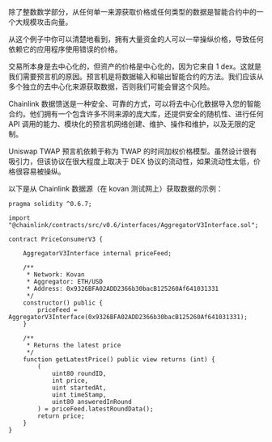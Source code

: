 除了整数数学部分，从任何单一来源获取价格或任何类型的数据是智能合约中的一个大规模攻击向量。

从这个例子中你可以清楚地看到，拥有大量资金的人可以一举操纵价格，导致任何依赖它的应用程序使用错误的价格。

交易所本身是去中​​心化的，但资产的价格是中心化的，因为它来自 1 dex。这就是我们需要预言机的原因。预言机是将数据输入和输出智能合约的方法。我们应该从多个独立的去中心化来源获取数据，否则我们可能会冒这个风险。

Chainlink 数据馈送是一种安全、可靠的方式，可以将去中心化数据导入您的智能合约。他们拥有一个包含许多不同来源的庞大库，还提供安全的随机性、进行任何 API 调用的能力、模块化的预言机网络创建、维护、操作和维护，以及无限的定制。

Uniswap TWAP 预言机依赖于称为 TWAP 的时间加权价格模型。虽然设计很有吸引力，但该协议在很大程度上取决于 DEX 协议的流动性，如果流动性太低，价格很容易被操纵。

以下是从 Chainlink 数据源（在 kovan 测试网上）获取数据的示例：

```
pragma solidity ^0.6.7;

import "@chainlink/contracts/src/v0.6/interfaces/AggregatorV3Interface.sol";

contract PriceConsumerV3 {

    AggregatorV3Interface internal priceFeed;

    /**
     * Network: Kovan
     * Aggregator: ETH/USD
     * Address: 0x9326BFA02ADD2366b30bacB125260Af641031331
     */
    constructor() public {
        priceFeed = AggregatorV3Interface(0x9326BFA02ADD2366b30bacB125260Af641031331);
    }

    /**
     * Returns the latest price
     */
    function getLatestPrice() public view returns (int) {
        (
            uint80 roundID, 
            int price,
            uint startedAt,
            uint timeStamp,
            uint80 answeredInRound
        ) = priceFeed.latestRoundData();
        return price;
    }
}
```